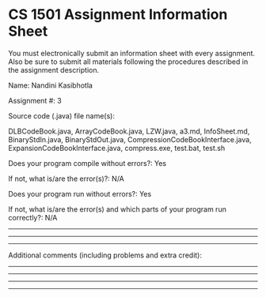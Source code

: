 # CS 1501 Assignment Information Sheet

You must electronically submit an information sheet with
every assignment. Also be sure to submit all materials
following the procedures described in the assignment
description.

Name: Nandini Kasibhotla

Assignment #: 3

Source code (.java) file name(s):

DLBCodeBook.java, ArrayCodeBook.java, LZW.java, a3.md, InfoSheet.md, BinaryStdIn.java, BinaryStdOut.java, CompressionCodeBookInterface.java, ExpansionCodeBookInterface.java, compress.exe, test.bat, test.sh 

Does your program compile without errors?: Yes

If not, what is/are the error(s)?: N/A

Does your program run without errors?: Yes

If not, what is/are the error(s) and which parts of your
program run correctly?: N/A
_________________________________________________________

_________________________________________________________

_________________________________________________________


Additional comments (including problems and extra credit):
_________________________________________________________

_________________________________________________________

_________________________________________________________

_________________________________________________________
